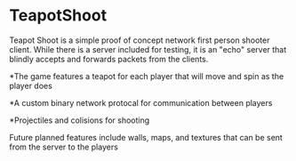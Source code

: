 # TeapotShoot
Teapot Shoot is a simple proof of concept network first person shooter client.  While there is a server included for testing, it is an "echo" server that blindly accepts and forwards packets from the clients.

*The game features a teapot for each player that will move and spin as the player does

*A custom binary network protocal for communication between players

*Projectiles and colisions for shooting

Future planned features include walls, maps, and textures that can be sent from the server to the players
